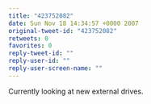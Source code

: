 ```yaml
---
title: "423752082"
date: Sun Nov 18 14:34:57 +0000 2007
original-tweet-id: "423752082"
retweets: 0
favorites: 0
reply-tweet-id: ""
reply-user-id: ""
reply-user-screen-name: ""
---
```

Currently looking at new external drives.
